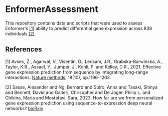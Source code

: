 # EnformerAssessment
This repository contains data and scripts that were used to assess Enformer's [[1]](#1) ability to predict differential gene expression across 839 individuals [[2]](#2).



## References
<a id="1">[1]</a> 
Avsec, Ž., Agarwal, V., Visentin, D., Ledsam, J.R., Grabska-Barwinska, A., Taylor, K.R., Assael, Y., Jumper, J., Kohli, P. and Kelley, D.R., 2021. Effective gene expression prediction from sequence by integrating long-range interactions. [Nature methods](https://www.nature.com/articles/s41592-021-01252-x), 18(10), pp.1196-1203.

<a id="2">[2]</a>
Sasse, Alexander and Ng, Bernard and Spiro, Anna and Tasaki, Shinya and Bennett, David and Gaiteri, Chrisopher and De Jager, Philip L. and Chikina, Maria and Mostafavi, Sara, 2023. How far are we from personalized gene expression prediction using sequence-to-expression deep neural networks? [bioRxiv](http://biorxiv.org/content/early/2023/03/20/2023.03.16.532969.abstract) 
